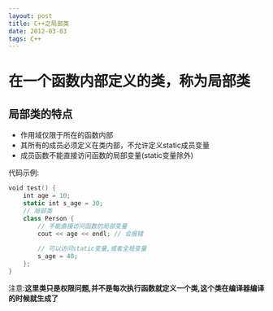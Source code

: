 ```yaml
---
layout: post
title: C++之局部类
date: 2012-03-03
tags: C++
---
```

# 在一个函数内部定义的类，称为局部类

## 局部类的特点
- 作用域仅限于所在的函数内部 
- 其所有的成员必须定义在类内部，不允许定义static成员变量 
- 成员函数不能直接访问函数的局部变量(static变量除外)

代码示例:
```swift
void test() {
    int age = 10;
    static int s_age = 30;
	// 局部类
	class Person {
        // 不能直接访问函数的局部变量
        cout << age << endl; // 会报错
        
        // 可以访问static变量,或者全局变量
        s_age = 40;
	};
}
```

注意:**这里类只是权限问题,并不是每次执行函数就定义一个类,这个类在编译器编译的时候就生成了**
